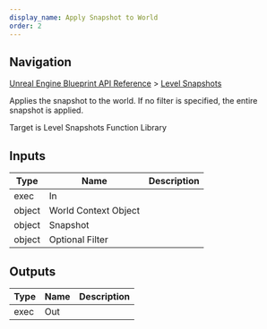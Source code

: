 ```yaml
---
display_name: Apply Snapshot to World
order: 2
---
```

## Navigation

[Unreal Engine Blueprint API Reference](https://dev.epicgames.com/documentation/en-us/unreal-engine/BlueprintAPI) > [Level Snapshots](https://dev.epicgames.com/documentation/en-us/unreal-engine/BlueprintAPI/LevelSnapshots)

Applies the snapshot to the world. If no filter is specified, the entire snapshot is applied.

Target is Level Snapshots Function Library

## Inputs

| Type | Name | Description |
| --- | --- | --- |
| exec | In |  |
| object | World Context Object |  |
| object | Snapshot |  |
| object | Optional Filter |  |

## Outputs

| Type | Name | Description |
| --- | --- | --- |
| exec | Out |  |
